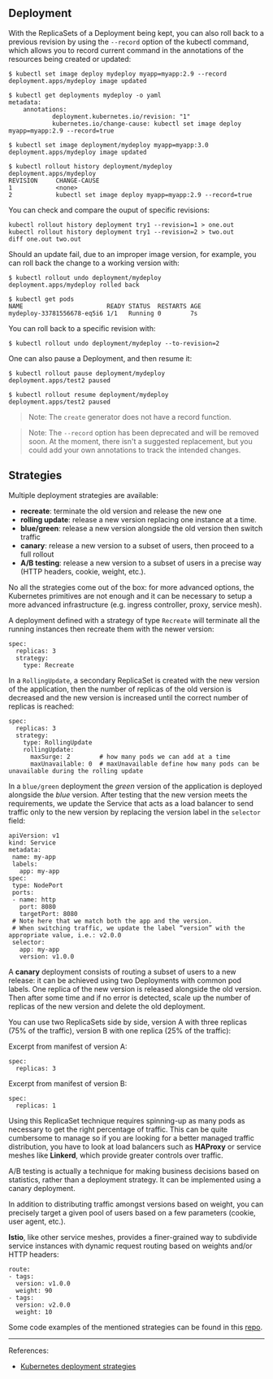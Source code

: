 ## Deployment

With the ReplicaSets of a Deployment being kept, you can also roll back to a previous revision by using the `--record` option of the kubectl command, which allows you to record current command in the annotations of the resources being created or updated:
```
$ kubectl set image deploy mydeploy myapp=myapp:2.9 --record
deployment.apps/mydeploy image updated

$ kubectl get deployments mydeploy -o yaml
metadata:
    annotations:
            deployment.kubernetes.io/revision: "1"
            kubernetes.io/change-cause: kubectl set image deploy myapp=myapp:2.9 --record=true

$ kubectl set image deployment/mydeploy myapp=myapp:3.0
deployment.apps/mydeploy image updated

$ kubectl rollout history deployment/mydeploy
deployment.apps/mydeploy
REVISION     CHANGE-CAUSE
1            <none>
2            kubectl set image deploy myapp=myapp:2.9 --record=true
```

You can check and compare the ouput of specific revisions:
```
kubectl rollout history deployment try1 --revision=1 > one.out
kubectl rollout history deployment try1 --revision=2 > two.out
diff one.out two.out
```

Should an update fail, due to an improper image version, for example, you can roll back the change to a working version with:
```
$ kubectl rollout undo deployment/mydeploy
deployment.apps/mydeploy rolled back

$ kubectl get pods
NAME                       READY STATUS  RESTARTS AGE
mydeploy-33781556678-eq5i6 1/1   Running 0        7s
```

You can roll back to a specific revision with:
```
$ kubectl rollout undo deployment/mydeploy --to-revision=2
```

One can also pause a Deployment, and then resume it:
```
$ kubectl rollout pause deployment/mydeploy
deployment.apps/test2 paused

$ kubectl rollout resume deployment/mydeploy
deployment.apps/test2 paused
```

> Note: The `create` generator does not have a record function.

> Note: The `--record` option has been deprecated and will be removed soon. At the moment, there isn't a suggested replacement, but you could add your own annotations to track the intended changes.

## Strategies

Multiple deployment strategies are available:

- **recreate**: terminate the old version and release the new one
- **rolling update**: release a new version replacing one instance at a time.
- **blue/green**: release a new version alongside the old version then switch traffic
- **canary**: release a new version to a subset of users, then proceed to a full rollout
- **A/B testing**: release a new version to a subset of users in a precise way (HTTP headers, cookie, weight, etc.).

No all the strategies come out of the box: for more advanced options, the Kubernetes primitives are not enough and it can be necessary to setup a more advanced infrastructure (e.g. ingress controller, proxy, service mesh).

A deployment defined with a strategy of type `Recreate` will terminate all the running instances then recreate them with the newer version:
```
spec:
  replicas: 3
  strategy:
    type: Recreate
```

In a `RollingUpdate`, a secondary ReplicaSet is created with the new version of the application, then the number of replicas of the old version is decreased and the new version is increased until the correct number of replicas is reached:
```
spec:
  replicas: 3
  strategy:
    type: RollingUpdate
    rollingUpdate:
      maxSurge: 2        # how many pods we can add at a time
      maxUnavailable: 0  # maxUnavailable define how many pods can be unavailable during the rolling update
```

In a `blue/green` deployment the *green* version of the application is deployed alongside the *blue* version. After testing that the new version meets the requirements, we update the Service that acts as a load balancer to send traffic only to the new version by replacing the version label in the `selector` field:
```
apiVersion: v1
kind: Service
metadata:
 name: my-app
 labels:
   app: my-app
spec:
 type: NodePort
 ports:
 - name: http
   port: 8080
   targetPort: 8080
 # Note here that we match both the app and the version.
 # When switching traffic, we update the label “version” with the appropriate value, i.e.: v2.0.0
 selector:
   app: my-app
   version: v1.0.0
```

A **canary** deployment consists of routing a subset of users to a new release: it can be achieved using two Deployments with common pod labels. One replica of the new version is released alongside the old version. Then after some time and if no error is detected, scale up the number of replicas of the new version and delete the old deployment.

You can use two ReplicaSets side by side, version A with three replicas (75% of the traffic), version B with one replica (25% of the traffic):

Excerpt from manifest of version A:
```
spec:
  replicas: 3
```

Excerpt from manifest of version B:
```
spec:
  replicas: 1
```

Using this ReplicaSet technique requires spinning-up as many pods as necessary to get the right percentage of traffic. This can be quite cumbersome to manage so if you are looking for a better managed traffic distribution, you have to look at load balancers such as **HAProxy** or service meshes like **Linkerd**, which provide greater controls over traffic.

A/B testing is actually a technique for making business decisions based on statistics, rather than a deployment strategy. It can be implemented using a canary deployment.

In addition to distributing traffic amongst versions based on weight, you can precisely target a given pool of users based on a few parameters (cookie, user agent, etc.).

**Istio**, like other service meshes, provides a finer-grained way to subdivide service instances with dynamic request routing based on weights and/or HTTP headers:
```
route:
- tags:
  version: v1.0.0
  weight: 90
- tags:
  version: v2.0.0
  weight: 10
```

Some code examples of the mentioned strategies can be found in this [repo](https://github.com/ContainerSolutions/k8s-deployment-strategies).

---

References:

- [Kubernetes deployment strategies](https://blog.container-solutions.com/kubernetes-deployment-strategies)
